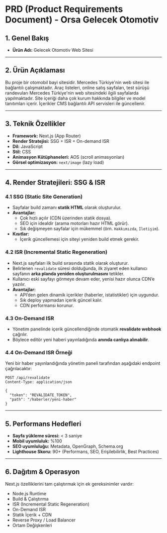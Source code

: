 # PRD (Product Requirements Document) - Orsa Gelecek Otomotiv

## 1. Genel Bakış
- **Ürün Adı:** Gelecek Otomotiv Web Sitesi  

---

## 2. Ürün Açıklaması
Bu proje bir otomobil bayi sitesidir. Mercedes Türkiye'nin web sitesi ile bağlantılı çalışmaktadır. Araç listeleri, online satış sayfaları, test sürüşü randevuları Mercedes Türkiye'nin web sitesindeki ilgili sayfalarda yapılmaktadır. Site içeriği daha çok kurum hakkında bilgiler ve model tanıtımları içerir. İçerikler CMS bağlantılı API servisleri ile güncellenir.  

---

## 3. Teknik Özellikler
- **Framework:** Next.js (App Router)  
- **Render Stratejisi:** SSG + ISR + On-demand ISR  
- **Dil:** JavaScript 
- **Stil:** CSS   
- **Animasyon Kütüphaneleri:**  AOS (scroll animasyonları)  
- **Görsel optimizasyon:** `next/image` (lazy load)  

---

## 4. Render Stratejileri: SSG & ISR

### 4.1 SSG (Static Site Generation)
- Sayfalar build zamanı **statik HTML** olarak oluşturulur.  
- **Avantajlar:**  
  - Çok hızlı açılır (CDN üzerinden statik dosya).  
  - SEO için idealdir (arama motorları hazır HTML görür).  
  - Sık değişmeyen sayfalar için mükemmel (örn. `Hakkımızda`, `İletişim`).  
- **Kısıtlar:**  
  - İçerik güncellemesi için siteyi yeniden build etmek gerekir.  

### 4.2 ISR (Incremental Static Regeneration)
- Next.js sayfaları ilk build sırasında statik olarak oluşturur.  
- Belirlenen `revalidate` süresi dolduğunda, ilk ziyaret eden kullanıcı sayfanın **arka planda yeniden oluşturulmasını** tetikler.  
- Kullanıcı eski sayfayı görmeye devam eder, yenisi hazır olunca CDN’e yazılır.  
- **Avantajlar:**  
  - API’den gelen dinamik içerikler (haberler, istatistikler) için uygundur.  
  - Sık deploy yapmadan içerik güncel kalır.  
  - CDN performansı korunur.

### 4.3 On-Demand ISR
- Yönetim panelinde içerik güncellendiğinde otomatik **revalidate webhook** çağrılır.  
- Böylece editör yeni haberi yayınladığında **anında canlıya alınabilir**.  

### 4.4 On-Demand ISR Örneği

Yeni bir haber yayınlandığında yönetim paneli tarafından aşağıdaki endpoint çağrılacaktır:

```http
POST /api/revalidate
Content-Type: application/json

{
  "token": "REVALIDATE_TOKEN",
  "path": "/haberler/yeni-haber"
}
```

---

## 5. Performans Hedefleri
- **Sayfa yükleme süresi:** < 3 saniye  
- **Mobil uyumluluk:** %100  
- **SEO uyumluluğu:** Metadata, OpenGraph, Schema.org  
- **Lighthouse Skoru:** 90+ (Performans, SEO, Erişilebilirlik, Best Practices)  

---

## 6. Dağıtım & Operasyon
Next.js özelliklerini tam çalıştırmak için ek gereksinimler vardır:  
- Node.js Runtime
- Build & Çalıştırma
- ISR (Incremental Static Regeneration)
- On-Demand ISR
- Statik İçerik + CDN
- Reverse Proxy / Load Balancer
- Ortam Değişkenleri